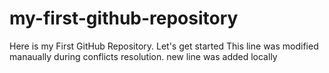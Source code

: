 # my-first-github-repository

Here is my First GitHub Repository. Let's get started
This line was modified manaually during conflicts resolution.
new line was added locally
